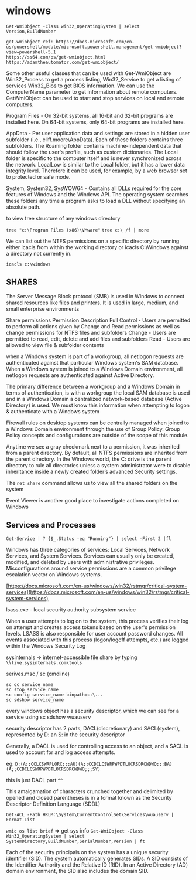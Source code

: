 # windows

`Get-WmiObject -Class win32_OperatingSystem | select Version,BuildNumber`

```text
get-wmiobject ref: https://docs.microsoft.com/en-us/powershell/module/microsoft.powershell.management/get-wmiobject?view=powershell-5.1
https://ss64.com/ps/get-wmiobject.html
https://adamtheautomator.com/get-wmiobject/
```

Some other useful classes that can be used with Get-WmiObject are Win32\_Process to get a process listing, Win32\_Service to get a listing of services Win32\_Bios to get BIOS information. We can use the ComputerName parameter to get information about remote computers. GetWmiObject can be used to start and stop services on local and remote computers.

Program Files - On 32-bit systems, all 16-bit and 32-bit programs are installed here. On 64-bit systems, only 64-bit programs are installed here.

AppData - Per user application data and settings are stored in a hidden user subfolder \(i.e., cliff.moore\AppData\). Each of these folders contains three subfolders. The Roaming folder contains machine-independent data that should follow the user's profile, such as custom dictionaries. The Local folder is specific to the computer itself and is never synchronized across the network. LocalLow is similar to the Local folder, but it has a lower data integrity level. Therefore it can be used, for example, by a web browser set to protected or safe mode.

System, System32, SysWOW64 - Contains all DLLs required for the core features of Windows and the Windows API. The operating system searches these folders any time a program asks to load a DLL without specifying an absolute path.

to view tree structure of any windows directory

`tree "c:\Program Files (x86)\VMware"` `tree c:\ /f | more`

We can list out the NTFS permissions on a specific directory by running either icacls from within the working directory or icacls C:\Windows against a directory not currently in.

`icacls c:\windows`

## SHARES

The Server Message Block protocol \(SMB\) is used in Windows to connect shared resources like files and printers. It is used in large, medium, and small enterprise environments

Share permissions Permission Description Full Control - Users are permitted to perform all actions given by Change and Read permissions as well as change permissions for NTFS files and subfolders Change - Users are permitted to read, edit, delete and add files and subfolders Read - Users are allowed to view file & subfolder contents

when a Windows system is part of a workgroup, all netlogon requests are authenticated against that particular Windows system's SAM database. When a Windows system is joined to a Windows Domain environment, all netlogon requests are authenticated against Active Directory.

The primary difference between a workgroup and a Windows Domain in terms of authentication, is with a workgroup the local SAM database is used and in a Windows Domain a centralized network-based database \(Active Directory\) is used. We must know this information when attempting to logon & authenticate with a Windows system

Firewall rules on desktop systems can be centrally managed when joined to a Windows Domain environment through the use of Group Policy. Group Policy concepts and configurations are outside of the scope of this module.

Anytime we see a gray checkmark next to a permission, it was inherited from a parent directory. By default, all NTFS permissions are inherited from the parent directory. In the Windows world, the C: drive is the parent directory to rule all directories unless a system administrator were to disable inheritance inside a newly created folder’s advanced Security settings.

The `net share` command allows us to view all the shared folders on the system

Event Viewer is another good place to investigate actions completed on Windows

## Services and Processes

`Get-Service | ? {$_.Status -eq "Running"} | select -First 2 |fl`

Windows has three categories of services: Local Services, Network Services, and System Services. Services can usually only be created, modified, and deleted by users with administrative privileges. Misconfigurations around service permissions are a common privilege escalation vector on Windows systems.

[https://docs.microsoft.com/en-us/windows/win32/rstmgr/critical-system-services](https://docs.microsoft.com/en-us/windows/win32/rstmgr/critical-system-services)

lsass.exe - local security authority subsystem service

When a user attempts to log on to the system, this process verifies their log on attempt and creates access tokens based on the user's permission levels. LSASS is also responsible for user account password changes. All events associated with this process \(logon/logoff attempts, etc.\) are logged within the Windows Security Log

sysinternals =&gt; internet-accessible file share by typing `\\live.sysinternals.com\tools`

serives.msc / sc \(cmdline\)

```text
sc qc service_name
sc stop service_name
sc config service_name binpath=c:\...
sc sdshow service_name
```

every windows object has a security descriptor, which we can see for a service using sc sdshow wuauserv

security descriptor has 2 parts, DACL\(discretionary\) and SACL\(system\), represented by D: an S: in the security descriptor

Generally, a DACL is used for controlling access to an object, and a SACL is used to account for and log access attempts.

eg: `D:(A;;CCLCSWRPLORC;;;AU)(A;;CCDCLCSWRPWPDTLOCRSDRCWDWO;;;BA)(A;;CCDCLCSWRPWPDTLOCRSDRCWDWO;;;SY)`

this is just DACL part ^^

This amalgamation of characters crunched together and delimited by opened and closed parentheses is in a format known as the Security Descriptor Definition Language \(SDDL\)

`Get-ACL -Path HKLM:\System\CurrentControlSet\Services\wuauserv | Format-List`

`wmic os list brief` =&gt; get sys info `Get-WmiObject -Class Win32_OperatingSystem | select SystemDirectory,BuildNumber,SerialNumber,Version | ft`

Each of the security principals on the system has a unique security identifier \(SID\). The system automatically generates SIDs. A SID consists of the Identifier Authority and the Relative ID \(RID\). In an Active Directory \(AD\) domain environment, the SID also includes the domain SID.

